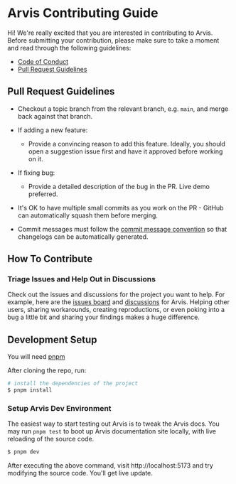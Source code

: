 # Arvis Contributing Guide

Hi! We're really excited that you are interested in contributing to Arvis. Before submitting your contribution, please make sure to take a moment and read through the following guidelines:

- [Code of Conduct](./CODE_OF_CONDUCT.md)
- [Pull Request Guidelines](#pull-request-guidelines)

## Pull Request Guidelines

- Checkout a topic branch from the relevant branch, e.g. `main`, and merge back against that branch.

- If adding a new feature:

  - Provide a convincing reason to add this feature. Ideally, you should open a suggestion issue first and have it approved before working on it.

- If fixing bug:

  - Provide a detailed description of the bug in the PR. Live demo preferred.

- It's OK to have multiple small commits as you work on the PR - GitHub can automatically squash them before merging.

- Commit messages must follow the [commit message convention](https://www.conventionalcommits.org/en/v1.0.0/) so that changelogs can be automatically generated.

## How To Contribute

### Triage Issues and Help Out in Discussions

Check out the issues and discussions for the project you want to help. For example, here are the [issues board](https://github.com/users/jilarganti/projects/4) and [discussions](https://github.com/jilarganti/Lie2AI/discussions) for Arvis. Helping other users, sharing workarounds, creating reproductions, or even poking into a bug a little bit and sharing your findings makes a huge difference.

## Development Setup

You will need [pnpm](https://pnpm.io)

After cloning the repo, run:

```sh
# install the dependencies of the project
$ pnpm install
```

### Setup Arvis Dev Environment

The easiest way to start testing out Arvis is to tweak the Arvis docs. You may run `pnpm test` to boot up Arvis documentation site locally, with live reloading of the source code.

```sh
$ pnpm dev
```

After executing the above command, visit http://localhost:5173 and try modifying the source code. You'll get live update.
